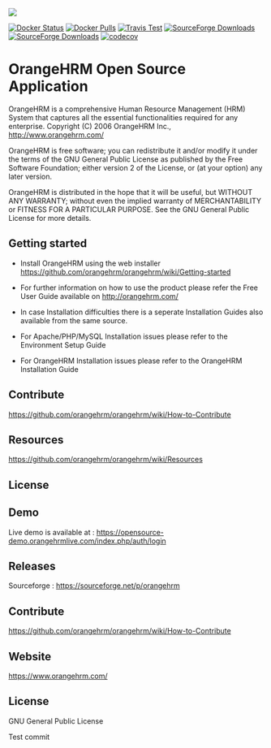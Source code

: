 ![](https://www.orangehrm.com/images/MainLogo.png)

[![Docker Status](https://img.shields.io/docker/build/orangehrm/orangehrm.svg)](https://hub.docker.com/r/orangehrm/orangehrm/) [![Docker Pulls](https://img.shields.io/docker/pulls/orangehrm/orangehrm.svg)](https://hub.docker.com/r/orangehrm/orangehrm)  [![Travis Test](https://img.shields.io/travis/orangehrm/orangehrm/master.svg)](https://travis-ci.org/orangehrm/orangehrm)  [![SourceForge Downloads](https://img.shields.io/sourceforge/dm/orangehrm.svg)](https://sourceforge.net/projects/orangehrm/) [![SourceForge Downloads](https://img.shields.io/sourceforge/dt/orangehrm.svg)](https://sourceforge.net/projects/orangehrm/) [![codecov](https://codecov.io/gh/orangehrm/orangehrm/branch/develop/graph/badge.svg)](https://codecov.io/gh/orangehrm/develop)

# OrangeHRM Open Source Application

OrangeHRM is a comprehensive Human Resource Management (HRM) System that captures all the essential functionalities required for any enterprise. Copyright (C) 2006 OrangeHRM Inc., http://www.orangehrm.com/

OrangeHRM is free software; you can redistribute it and/or modify it under the terms of the GNU General Public License as published by the Free Software Foundation; either version 2 of the License, or (at your option) any later version.

OrangeHRM is distributed in the hope that it will be useful, but WITHOUT ANY WARRANTY; without even the implied warranty of MERCHANTABILITY or FITNESS FOR A PARTICULAR PURPOSE. See the GNU General Public License for more details.

## Getting started

- Install OrangeHRM using the web installer
  https://github.com/orangehrm/orangehrm/wiki/Getting-started

- For further information on how to use the product please refer the Free User Guide available on http://orangehrm.com/

- In case Installation difficulties there is a seperate Installation Guides also available from the same source. 

- For Apache/PHP/MySQL Installation issues please refer to the Environment Setup Guide

- For OrangeHRM Installation issues please refer to the OrangeHRM Installation Guide

## Contribute

https://github.com/orangehrm/orangehrm/wiki/How-to-Contribute

## Resources

https://github.com/orangehrm/orangehrm/wiki/Resources

## License 


## Demo
Live demo is available at : https://opensource-demo.orangehrmlive.com/index.php/auth/login

## Releases
Sourceforge : https://sourceforge.net/p/orangehrm

## Contribute
https://github.com/orangehrm/orangehrm/wiki/How-to-Contribute


## Website
https://www.orangehrm.com/

## License 
GNU General Public License

Test commit
